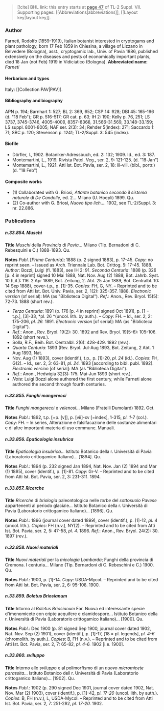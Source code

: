 > [!cite] BHL link: this entry starts at [page 47](https://www.biodiversitylibrary.org/page/33259551) of TL-2 Suppl. VII.
> Supporting pages: [[Abbreviations|abbreviations]], [[Layout key|layout key]].

### Author

Farneti, Rodolfo (1859-1919), Italian botanist interested in cryptogams and plant pathology, born 17 Feb 1859 in Chiesina, a village of Lizzano in Belvedere (Bologna), asst., cryptogamic lab., Univ. of Pavia 1886, published extensively on the diseases and pests of economically important plants, died 18 Jan (not Feb) 1919 in Vidiciatico (Bologna). 
**Abbreviated name**: *Farneti*

#### Herbarium and types

Italy: [[Collection PAV|PAV]].

#### Bibliography and biography

APN p. 194; Barnhart 1: 527; BL 2: 369, 652; CSP 14: 928; DBI 45: 165-166 (d. "18 Feb"); GR p. 516-517; GR cat. p. 63; IH 2: 190; Kelly p. 76, 251; LS 3737, 3745-3746, 4005-4009, 8357-8368, 31.566-31.569, 33.148-33.159; LS suppl. 8001-8005; NAF ser. 2(3): 34; Rehder 5(index): 271; Saccardo 1: 71; SBC p. 120; Stevenson p. 1241; TL-2/Suppl. 3: 545 (index).

#### Biofile

- Dörfler, I., 1902. Botaniker-Adressbuch, ed. 2: 132; 1909. Id., ed. 3: 187.
- Montemartini, L., 1919. Rivista Patol. Veg., ser. 2, 9: 121-125. (d. "18 Jan")
- Montemartini, L., 1921. Atti Ist. Bot. Pavia, ser. 2, 18: iii-viii. (bibl., portr.) (d. "18 Feb")

#### Composite works

- (1) Collaborated with G. Briosi, *Atlante botanico secondo* il *sistema naturale* di *De Candolle*, ed. 2... Milano (U. Hoepli) 1899. Qu.
- (2) Co-author with G. Briosi, *Nuovo tipo lich*.... 1902, see TL-2/Suppl. 3: nr. 22.886.

### Publications

##### n.33.854. Muschi

**Title**
*Muschi* della *Provincia* di *Pavia*... Milano (Tip. Bernadoni di C. Rebesquini e C.) 1888-1893. Qu.

**Notes**
*Publ*. \[*Prima Centuria*\]: 1888 (p. 2 signed 1883), p. 17-45. *Copy*: no reprint seen. – Issued as Arch. Triennale Lab. Bot. Crittog. 5: 17-45. 1888.
*Author*: Bozzi, Luigi (fl. 1883), see IH 2: 91.
*Seconda Centuria*: 1888 (p. 326 \[p. 4 in reprint\] signed 10 Mai 1888, Nat. Nov. Aug (2) 1888, Bot. Jahrb. Syst. 10 (Lit.): 116. 2 Apr 1889, Bot. Zeitung, 2. Abt. 25 Jan 1889, Bot. Centralbl. 10: 14 Sep 1888), cover-t.p., p. \[1\]-35. *Copies*: FH, G, NY. – Reprinted and to be cited from Atti Ist. Bot. Univ. Pavia, ser. 2, 1(2): 325-357. 1888. *Electronic version* (of serial): MA (as "Biblioteca Digital").
*Ref*.: Anon., Rev. Bryol. 15(5): 72-73. 1888 (short rev.).
- *Terza Centuria*: 1891 (p. 176 \[p. 4 in reprint\] signed Oct 1891), p. \[1 = t.p.\], \[3\]-33, *pl. 26 *(uncol. lith. by auth.). – *Copy*: FH. – Id., ser. 2, 2: 175-206, *pl. 26.* 1891. *Electronic version* \[of serial\]: MA (as "Biblioteca Digital").
- *Ref*.: Anon., Rev. Bryol. 19(2): 30. 1892 and Rev. Bryol. 19(5-6): 105-106. 1892 (short revs.).
- Solla, R.F., Beih. Bot. Centralbl. 2(6): 428-429. 1892 (rev.).
- *Quarta Centuria*: 1893 (Rev. Bryol. Jul-Aug 1893, Bot. Zeitung, 2 Abt. 1 Aug 1893, Nat.
- Nov. Aug (1) 1893), cover (identif.), t.p., p. \[1\]-20, *pl. 24* (id.). *Copies*: FH, G(2). – Id., ser. 2, 3: 63-81, *pl. 24.* 1893 \[according to bibl. publ. 1892\]. *Electronic version* \[of serial\]: MA (as "Biblioteca Digital").
- *Ref*.: Anon., Hedwigia 32(3): 175. Mai-Jun 1893 (short rev.).
- *Note*: Luigi Bozzi alone authored the first century, while Farneti alone authored the second through fourth centuries.

##### n.33.855. Funghi mangerecci

**Title**
*Funghi mangerecci* e *velenosi*... Milano (Fratelli Dumolard) 1892. Oct.

**Notes**
*Publ*.: 1892, t.p. \[=p. \[v\]\], p. \[vii\]-xv \[=index\], 1-315, *pl. 1-7* (col.). *Copy*: FH. – In series, Alterazione e falsifacazione delle sostanze alimentari e di altre importanti materia di uso commune. Manuali.

##### n.33.856. Epaticologia insubrica

**Title**
*Epaticologia insubrica*... Istituto Botanico della r. Università di Pavia (Laboratorio crittogamico Italiano)... \[1894\]. Qu.

**Notes**
*Publ*.: 1894 (p. 232 signed Jan 1894, Nat. Nov. Jan (2) 1894 and Mar (1) 1895), cover (identif.), p. \[1\]-81. *Copy*: Gr-V. – Reprinted and to be cited from Atti Ist. Bot. Pavia, ser. 2, 3: 231-311. 1894.

##### n.33.857. Ricerche

**Title**
*Ricerche* di *briologia* paleontologica nelle *torbe* del *sottosuolo Pavese* appartenenti al periodo glaciale... Istituto Botanico della r. Università di Pavia (Laboratorio crittogamico Italiano)... \[1896\]. Qu.

**Notes**
*Publ*.: 1896 (journal cover dated 1899), cover (identif.), p. \[1\]-12, *pl. 4* (uncol. lith.). *Copies*: FH (n.v.), NY(2). – Reprinted and to be cited from Atti Ist. Bot. Pavia, ser. 2, 5: 47-58, *pl. 4.* 1896.
*Ref*.: Anon., Rev. Bryol. 24(2): 30. 1897 (rev.).

##### n.33.858. Nuovi materiali

**Title**
*Nuovi materiali* per la *micologia Lombarda*; Funghi della provincia di Cremona. I centuria... Milano (Tip. Bernardoni di C. Rebeschini e C.) 1900. Qu.

**Notes**
*Publ*.: 1900, p. \[1\]-14. *Copy*: USDA-Mycol. – Reprinted and to be cited from Atti Ist. Bot. Pavia, ser. 2, 6: 95-108. 1900.

##### n.33.859. Boletus Briosianum

**Title**
Intorno al *Boletus Briosianum* Far. Nuova ed interessante specie d'imenomicete con cripte acquifere e clamidospore... Istituto Botanico della r. Università di Pavia (Laboratorio crittogamico Italiano)... \[1900\]. Qu.

**Notes**
*Publ*.: Dec 1900 (p. 81 signed Sep 1900, journal cover dated 1902, Nat. Nov. Sep (2) 1901), cover (identif.), p. \[1\]-17, \[18 = pl. legends\], *pl. 4-6* (chromolith. by auth.). *Copies*: B, FH (n.v.). – Reprinted and to be cited from Atti Ist. Bot. Pavia, ser. 2, 7: 65-82, *pl. 4-6.* 1902 \[i.e. 1900\].

##### n.33.860. sviluppo

**Title**
Intorno allo *sviluppo* e al polimorfismo di un *nuovo micromicete parassita*... Istituto Botanico dell r. Università di Pavia (Laboratorio crittogamico Italiano)... \[1902\]. Qu.

**Notes**
*Publ*.: 1902 (p. 290 signed Dec 1901, journal cover dated 1902, Nat. Nov. Mar (2) 1903), cover (identif.), p. \[1\]-42, *pl. 17-20* (uncol. lith. by auth.). *Copies*: B, FH (n.v.), L, USDA-Mycol. – Reprinted and to be cited from Atti Ist. Bot. Pavia, ser. 2, 7: 251-292, *pl. 17-20.* 1902.

